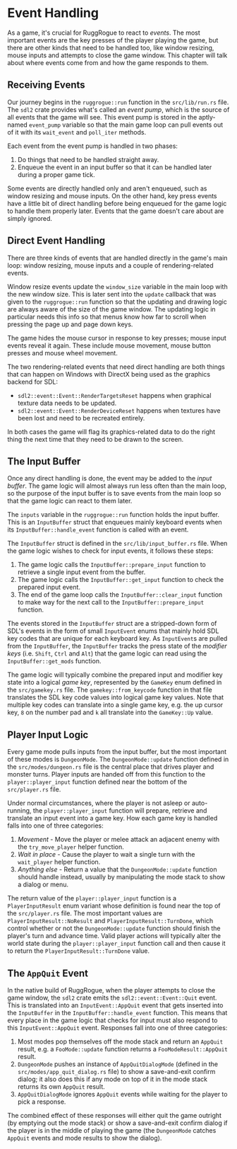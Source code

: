 # Event Handling

As a game, it's crucial for RuggRogue to react to *events*.
The most important events are the key presses of the player playing the game, but there are other kinds that need to be handled too, like window resizing, mouse inputs and attempts to close the game window.
This chapter will talk about where events come from and how the game responds to them.

## Receiving Events

Our journey begins in the `ruggrogue::run` function in the `src/lib/run.rs` file.
The `sdl2` crate provides what's called an *event pump*, which is the source of all events that the game will see.
This event pump is stored in the aptly-named `event_pump` variable so that the main game loop can pull events out of it with its `wait_event` and `poll_iter` methods.

Each event from the event pump is handled in two phases:

1. Do things that need to be handled straight away.
2. Enqueue the event in an input buffer so that it can be handled later during a proper game tick.

Some events are directly handled only and aren't enqueued, such as window resizing and mouse inputs.
On the other hand, key press events have a little bit of direct handling before being enqueued for the game logic to handle them properly later.
Events that the game doesn't care about are simply ignored.

## Direct Event Handling

There are three kinds of events that are handled directly in the game's main loop: window resizing, mouse inputs and a couple of rendering-related events.

Window resize events update the `window_size` variable in the main loop with the new window size.
This is later sent into the `update` callback that was given to the `ruggrogue::run` function so that the updating and drawing logic are always aware of the size of the game window.
The updating logic in particular needs this info so that menus know how far to scroll when pressing the page up and page down keys.

The game hides the mouse cursor in response to key presses; mouse input events reveal it again.
These include mouse movement, mouse button presses and mouse wheel movement.

The two rendering-related events that need direct handling are both things that can happen on Windows with DirectX being used as the graphics backend for SDL:

- `sdl2::event::Event::RenderTargetsReset` happens when graphical texture data needs to be updated.
- `sdl2::event::Event::RenderDeviceReset` happens when textures have been lost and need to be recreated entirely.

In both cases the game will flag its graphics-related data to do the right thing the next time that they need to be drawn to the screen.

## The Input Buffer

Once any direct handling is done, the event may be added to the *input buffer*.
The game logic will almost always run less often than the main loop, so the purpose of the input buffer is to save events from the main loop so that the game logic can react to them later.

The `inputs` variable in the `ruggrogue::run` function holds the input buffer.
This is an `InputBuffer` struct that enqueues mainly keyboard events when its `InputBuffer::handle_event` function is called with an event.

The `InputBuffer` struct is defined in the `src/lib/input_buffer.rs` file.
When the game logic wishes to check for input events, it follows these steps:

1. The game logic calls the `InputBuffer::prepare_input` function to retrieve a single input event from the buffer.
2. The game logic calls the `InputBuffer::get_input` function to check the prepared input event.
3. The end of the game loop calls the `InputBuffer::clear_input` function to make way for the next call to the `InputBuffer::prepare_input` function.

The events stored in the `InputBuffer` struct are a stripped-down form of SDL's events in the form of small `InputEvent` enums that mainly hold SDL key codes that are unique for each keyboard key.
As `InputEvent`s are pulled from the `InputBuffer`, the `InputBuffer` tracks the press state of the *modifier keys* (i.e. `Shift`, `Ctrl` and `Alt`) that the game logic can read using the `InputBuffer::get_mods` function.

The game logic will typically combine the prepared input and modifier key state into a logical *game key*, represented by the `GameKey` enum defined in the `src/gamekey.rs` file.
The `gamekey::from_keycode` function in that file translates the SDL key code values into logical game key values.
Note that multiple key codes can translate into a single game key, e.g. the up cursor key, `8` on the number pad and `k` all translate into the `GameKey::Up` value.

## Player Input Logic

Every game mode pulls inputs from the input buffer, but the most important of these modes is `DungeonMode`.
The `DungeonMode::update` function defined in the `src/modes/dungeon.rs` file is the central place that drives player and monster turns.
Player inputs are handed off from this function to the `player::player_input` function defined near the bottom of the `src/player.rs` file.

Under normal circumstances, where the player is not asleep or auto-running, the `player::player_input` function will prepare, retrieve and translate an input event into a game key.
How each game key is handled falls into one of three categories:

1. *Movement* - Move the player or melee attack an adjacent enemy with the `try_move_player` helper function.
2. *Wait in place* - Cause the player to wait a single turn with the `wait_player` helper function.
3. *Anything else* - Return a value that the `DungeonMode::update` function should handle instead, usually by manipulating the mode stack to show a dialog or menu.

The return value of the `player::player_input` function is a `PlayerInputResult` enum variant whose definition is found near the top of the `src/player.rs` file.
The most important values are `PlayerInputResult::NoResult` and `PlayerInputResult::TurnDone`, which control whether or not the `DungeonMode::update` function should finish the player's turn and advance time.
Valid player actions will typically alter the world state during the `player::player_input` function call and then cause it to return the `PlayerInputResult::TurnDone` value.

## The `AppQuit` Event

In the native build of RuggRogue, when the player attempts to close the game window, the `sdl2` crate emits the `sdl2::event::Event::Quit` event.
This is translated into an `InputEvent::AppQuit` event that gets inserted into the `InputBuffer` in the `InputBuffer::handle_event` function.
This means that every place in the game logic that checks for input must also respond to this `InputEvent::AppQuit` event.
Responses fall into one of three categories:

1. Most modes pop themselves off the mode stack and return an `AppQuit` result, e.g. a `FooMode::update` function returns a `FooModeResult::AppQuit` result.
2. `DungeonMode` pushes an instance of `AppQuitDialogMode` (defined in the `src/modes/app_quit_dialog.rs` file) to show a save-and-exit confirm dialog; it also does this if any mode on top of it in the mode stack returns its own `AppQuit` result.
3. `AppQuitDialogMode` ignores `AppQuit` events while waiting for the player to pick a response.

The combined effect of these responses will either quit the game outright (by emptying out the mode stack) or show a save-and-exit confirm dialog if the player is in the middle of playing the game (the `DungeonMode` catches `AppQuit` events and mode results to show the dialog).
